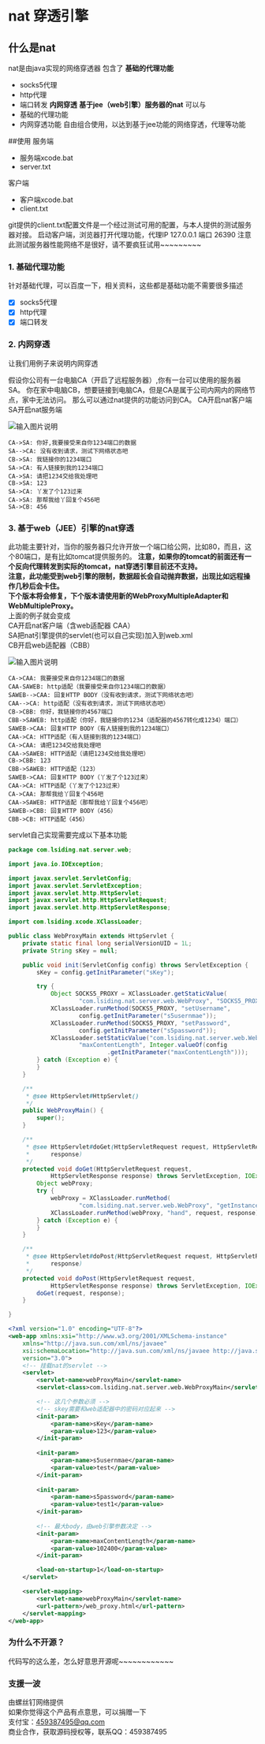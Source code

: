 # nat 穿透引擎

## 什么是nat

nat是由java实现的网络穿透器
包含了
**基础的代理功能**
 - socks5代理
 - http代理
 - 端口转发
 **内网穿透**
**基于jee（web引擎）服务器的nat**
可以与
 - 基础的代理功能
 - 内网穿透功能
 自由组合使用，以达到基于jee功能的网络穿透，代理等功能


##使用
服务端
 - 服务端xcode.bat
 - server.txt

客户端
 - 客户端xcode.bat
 - client.txt

 git提供的client.txt配置文件是一个经过测试可用的配置，与本人提供的测试服务器对接。
 启动客户端，浏览器打开代理功能，代理IP 127.0.0.1  端口 26390
 注意此测试服务器性能网络不是很好，请不要疯狂试用~~~~~~~~~

### 1. 基础代理功能 
针对基础代理，可以百度一下，相关资料，这些都是基础功能不需要很多描述
- [x] socks5代理
- [x] http代理
- [x] 端口转发

### 2. 内网穿透

让我们用例子来说明内网穿透

假设你公司有一台电脑CA（开启了远程服务器）,你有一台可以使用的服务器SA。
你在家中电脑CB，想要链接到电脑CA，但是CA是属于公司内网内的网络节点，家中无法访问。
那么可以通过nat提供的功能访问到CA。
CA开启nat客户端
SA开启nat服务端

![输入图片说明](https://lsiding-common.oss-cn-shanghai.aliyuncs.com/nat/1.png "在这里输入图片标题")


```seq
CA->SA: 你好,我要接受来自你1234端口的数据
SA-->CA: 没有收到请求，测试下网络状态吧
CB->SA: 我链接你的1234端口
SA->CA: 有人链接到我的1234端口
CA->SA: 请把1234交给我处理吧
CB->SA: 123
SA->CA: 丫发了个123过来
CA->SA: 那帮我给丫回复个456吧
SA->CB: 456
```

### 3. 基于web（JEE）引擎的nat穿透
此功能主要针对，当你的服务器只允许开放一个端口给公网，比如80，而且，这个80端口，是有比如tomcat提供服务的。
**注意，如果你的tomcat的前面还有一个反向代理转发到实际的tomcat，nat穿透引擎目前还不支持。**  
**注意，此功能受到web引擎的限制，数据超长会自动抛弃数据，出现比如远程操作几秒后会卡住。**  
**下个版本将会修复，下个版本请使用新的WebProxyMultipleAdapter和WebMultipleProxy。**  
上面的例子就会变成  
CA开启nat客户端（含web适配器 CAA）  
SA把nat引擎提供的servlet(也可以自己实现)加入到web.xml  
CB开启web适配器（CBB）  


![输入图片说明](https://lsiding-common.oss-cn-shanghai.aliyuncs.com/nat/2.png "在这里输入图片标题")

```seq
CA->CAA: 我要接受来自你1234端口的数据
CAA-SAWEB: http适配（我要接受来自你1234端口的数据）
SAWEB-->CAA: 回复HTTP BODY（没有收到请求，测试下网络状态吧）
CAA-->CA: http适配（没有收到请求，测试下网络状态吧）
CB->CBB: 你好，我链接你的4567端口
CBB->SAWEB: http适配（你好，我链接你的1234（适配器的4567转化成1234）端口）
SAWEB->CAA: 回复HTTP BODY（有人链接到我的1234端口）
CAA->CA: HTTP适配（有人链接到我的1234端口）
CA->CAA: 请把1234交给我处理吧
CAA->SAWEB: HTTP适配（请把1234交给我处理吧）
CB->CBB: 123
CBB->SAWEB: HTTP适配（123）
SAWEB->CAA: 回复HTTP BODY（丫发了个123过来）
CAA->CA: HTTP适配（丫发了个123过来）
CA->CAA: 那帮我给丫回复个456吧
CAA->SAWEB: HTTP适配（那帮我给丫回复个456吧）
SAWEB->CBB: 回复HTTP BODY（456）
CBB->CB: HTTP适配（456）
```

servlet自己实现需要完成以下基本功能
```java
package com.lsiding.nat.server.web;

import java.io.IOException;

import javax.servlet.ServletConfig;
import javax.servlet.ServletException;
import javax.servlet.http.HttpServlet;
import javax.servlet.http.HttpServletRequest;
import javax.servlet.http.HttpServletResponse;

import com.lsiding.xcode.XClassLoader;

public class WebProxyMain extends HttpServlet {
	private static final long serialVersionUID = 1L;
	private String sKey = null;

	public void init(ServletConfig config) throws ServletException {
		sKey = config.getInitParameter("sKey");

		try {
			Object SOCKS5_PROXY = XClassLoader.getStaticValue(
					"com.lsiding.nat.server.web.WebProxy", "SOCKS5_PROXY");
			XClassLoader.runMethod(SOCKS5_PROXY, "setUsername",
					config.getInitParameter("s5usernmae"));
			XClassLoader.runMethod(SOCKS5_PROXY, "setPassword",
					config.getInitParameter("s5password"));
			XClassLoader.setStaticValue("com.lsiding.nat.server.web.WebProxy",
					"maxContentLength", Integer.valueOf(config
							.getInitParameter("maxContentLength")));
		} catch (Exception e) {
		}
	}

	/**
	 * @see HttpServlet#HttpServlet()
	 */
	public WebProxyMain() {
		super();
	}

	/**
	 * @see HttpServlet#doGet(HttpServletRequest request, HttpServletResponse
	 *      response)
	 */
	protected void doGet(HttpServletRequest request,
			HttpServletResponse response) throws ServletException, IOException {
		Object webProxy;
		try {
			webProxy = XClassLoader.runMethod(
					"com.lsiding.nat.server.web.WebProxy", "getInstance", sKey);
			XClassLoader.runMethod(webProxy, "hand", request, response);
		} catch (Exception e) {
		}
	}

	/**
	 * @see HttpServlet#doPost(HttpServletRequest request, HttpServletResponse
	 *      response)
	 */
	protected void doPost(HttpServletRequest request,
			HttpServletResponse response) throws ServletException, IOException {
		doGet(request, response);
	}

}

```

```xml
<?xml version="1.0" encoding="UTF-8"?>
<web-app xmlns:xsi="http://www.w3.org/2001/XMLSchema-instance"
	xmlns="http://java.sun.com/xml/ns/javaee"
	xsi:schemaLocation="http://java.sun.com/xml/ns/javaee http://java.sun.com/xml/ns/javaee/web-app_3_0.xsd"
	version="3.0">
	<!-- 挂载nat的servlet -->
	<servlet>
		<servlet-name>webProxyMain</servlet-name>
		<servlet-class>com.lsiding.nat.server.web.WebProxyMain</servlet-class>

		<!-- 这几个参数必须 -->
		<!-- skey需要和web适配器中的密码对应起来 -->
		<init-param>
			<param-name>sKey</param-name>
			<param-value>123</param-value>
		</init-param>
		
		<init-param>
			<param-name>s5usernmae</param-name>
			<param-value>test</param-value>
		</init-param>
		
		<init-param>
			<param-name>s5password</param-name>
			<param-value>test1</param-value>
		</init-param>
		
		<!-- 最大body，由web引擎参数决定 -->
		<init-param>
			<param-name>maxContentLength</param-name>
			<param-value>102400</param-value>
		</init-param>

		<load-on-startup>1</load-on-startup>
	</servlet>

	<servlet-mapping>
		<servlet-name>webProxyMain</servlet-name>
		<url-pattern>/web_proxy.html</url-pattern>
	</servlet-mapping>
</web-app>
```

### 为什么不开源？
代码写的这么差，怎么好意思开源呢~~~~~~~~~~~~

### 支援一波
由螺丝钉网络提供  
如果你觉得这个产品有点意思，可以捐赠一下  
支付宝：459387495@qq.com  
商业合作，获取源码授权等，联系QQ：459387495  